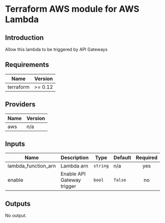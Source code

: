 # Terraform AWS module for AWS Lambda

## Introduction  
Allow this lambda to be triggered by API Gateways

## Requirements

| Name | Version |
|------|---------|
| terraform | >= 0.12 |

## Providers

| Name | Version |
|------|---------|
| aws | n/a |

## Inputs

| Name | Description | Type | Default | Required |
|------|-------------|------|---------|:--------:|
| lambda\_function\_arn | Lambda arn | `string` | n/a | yes |
| enable | Enable API Gateway trigger | `bool` | `false` | no |

## Outputs

No output.

